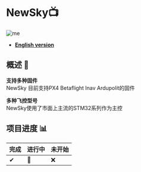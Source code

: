 # NewSky📺
![me](https://img.shields.io/badge/2023/10-Emotion__Thorn-blue)          
* [**English version**](/README.md)

## 概述 📖
**支持多种固件**<br>
NewSky 目前支持PX4 Betaflight Inav Ardupolit的固件

**多种飞控型号**<br>
NewSky使用了市面上主流的STM32系列作为主控

## 项目进度 📊

|完成|进行中|未开始|
|-|-|-|
|✔|🔎|❌|